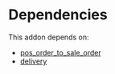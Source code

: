 # Dependencies

This addon depends on:

- [pos_order_to_sale_order](../../../../odoo-bringout-oca-pos-pos_order_to_sale_order)
- [delivery](../../../../../oca-ocb-warehouse/odoo-bringout-oca-ocb-delivery)
